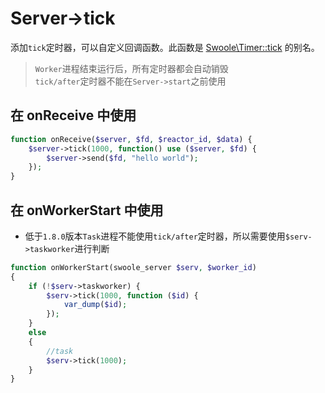 # Server->tick

添加`tick`定时器，可以自定义回调函数。此函数是 [Swoole\Timer::tick](https://wiki.swoole.com/wiki/page/412.html) 的别名。

> `Worker`进程结束运行后，所有定时器都会自动销毁  
> `tick/after`定时器不能在`Server->start`之前使用  

在 onReceive 中使用
--------------

```php
function onReceive($server, $fd, $reactor_id, $data) {
    $server->tick(1000, function() use ($server, $fd) {
        $server->send($fd, "hello world");
    });
}
```
在 onWorkerStart 中使用
--------------
* 低于`1.8.0`版本`Task`进程不能使用`tick/after`定时器，所以需要使用`$serv->taskworker`进行判断

```php
function onWorkerStart(swoole_server $serv, $worker_id)
{
    if (!$serv->taskworker) {
        $serv->tick(1000, function ($id) {
            var_dump($id);
        });
    }
	else
	{
		//task
		$serv->tick(1000);
	}
}
```
